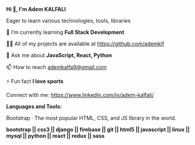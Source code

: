 
   **Hi 👋, I'm Adem KALFALI**
   
   Eager to learn various technologies, tools, libraries

  🌱 I’m currently learning **Full Stack Development**

  👨‍💻 All of my projects are available at https://github.com/ademklf

  💬 Ask me about **JavaScript, React, Python**

  📫 How to reach ademkalfa9@gmail.com

  ⚡ Fun fact **I love sports**


  Connect with me:
  https://www.linkedin.com/in/adem-kalfali/

  **Languages and Tools:**
  
  Bootstrap · The most popular HTML, CSS, and JS library in the world.
  
  **bootstrap || css3 || django || firebase || git || html5 || javascript || linux || mysql || python || react || redux || sass** 

